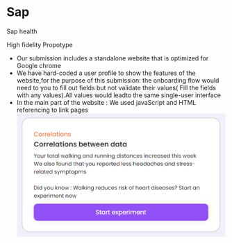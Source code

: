 # Sap
Sap health

 High fidelity Propotype
- Our submission includes a standalone website that is optimized for Google chrome
- We have hard-coded a user profile to show the features of the website,for the purpose of this submission:
  the onboarding flow would need to you to fill out fields but not validate their values( Fill the fields 
  with any values).All values would leadto the same single-user interface
- In the main part of the website : We used javaScript and HTML referencing to link pages
 ![Image](/readme1.PNG)

 
